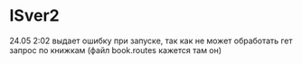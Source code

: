 # ISver2
24.05 2:02
выдает ошибку при запуске, так как не может обработать гет запрос по книжкам (файл book.routes кажется там он)
